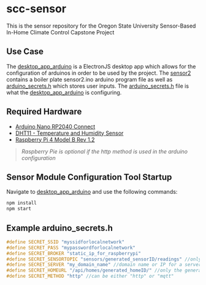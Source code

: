 # scc-sensor
This is the sensor repository for the Oregon State University Sensor-Based In-Home Climate Control Capstone Project

## Use Case
The [desktop_app_arduino](https://github.com/sensor-climate-control/scc-sensor/tree/main/desktop_app_arduino) is a ElectronJS desktop app which allows for the configuration of arduinos in order to be used by the project.
The [sensor2](https://github.com/sensor-climate-control/scc-sensor/tree/main/sensor2) contains a boiler plate sensor2.ino arduino program file as well as [arduino_secrets.h](https://github.com/sensor-climate-control/scc-sensor/blob/main/sensor2/arduino_secrets.h) which stores user inputs. The [arduino_secrets.h](https://github.com/sensor-climate-control/scc-sensor/blob/main/sensor2/arduino_secrets.h) file is what the [desktop_app_arduino](https://github.com/sensor-climate-control/scc-sensor/tree/main/desktop_app_arduino) is configuring.

## Required Hardware
- [Arduino Nano RP2040 Connect](https://docs.arduino.cc/hardware/nano-rp2040-connect)
- [DHT11 - Temperature and Humidity Sensor](https://components101.com/sensors/dht11-temperature-sensor)
- [Raspberry Pi 4 Model B Rev 1.2](https://www.raspberrypi.com/products/raspberry-pi-4-model-b/)
> *Raspberry Pie is optional if the http method is used in the arduino configuration*

## Sensor Module Configuration Tool Startup
Navigate to [desktop_app_arduino](https://github.com/sensor-climate-control/scc-sensor/tree/main/desktop_app_arduino) and use the following commands:
```sh
npm install
npm start
```

## Example arduino_secrets.h
```C++
#define SECRET_SSID "myssidforlocalnetwork"
#define SECRET_PASS "mypasswordforlocalnetwork"
#define SECRET_BROKER "static_ip_for_raspberrypi"
#define SECRET_SENSORTOPIC "sensors/generated_sensorID/readings" //only the generated_sensorID is changed
#define SECRET_SERVER "my_domain_name" //domain name or IP for a server you wish to receive the data
#define SECRET_HOMEURL "/api/homes/generated_homeID/" //only the generated_homeID is changed
#define SECRET_METHOD "http" //can be either "http" or "mqtt"
```
